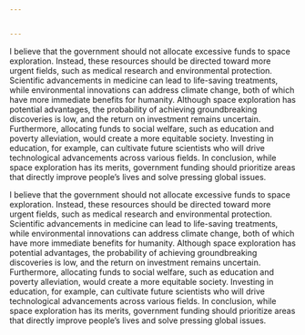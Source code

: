 ```yaml
---


---
```


<p>I believe that the government should not allocate excessive funds to space exploration. Instead, these resources should be directed toward more urgent fields, such as medical research and environmental protection. Scientific advancements in medicine can lead to life-saving treatments, while environmental innovations can address climate change, both of which have more immediate benefits for humanity. Although space exploration has potential advantages, the probability of achieving groundbreaking discoveries is low, and the return on investment remains uncertain. Furthermore, allocating funds to social welfare, such as education and poverty alleviation, would create a more equitable society. Investing in education, for example, can cultivate future scientists who will drive technological advancements across various fields. In conclusion, while space exploration has its merits, government funding should prioritize areas that directly improve people’s lives and solve pressing global issues.</p>
<p>I believe that the government should not allocate excessive funds to space exploration. Instead, these resources should be directed toward more urgent fields, such as medical research and environmental protection. Scientific advancements in medicine can lead to life-saving treatments, while environmental innovations can address climate change, both of which have more immediate benefits for humanity. Although space exploration has potential advantages, the probability of achieving groundbreaking discoveries is low, and the return on investment remains uncertain. Furthermore, allocating funds to social welfare, such as education and poverty alleviation, would create a more equitable society. Investing in education, for example, can cultivate future scientists who will drive technological advancements across various fields. In conclusion, while space exploration has its merits, government funding should prioritize areas that directly improve people’s lives and solve pressing global issues.</p>

